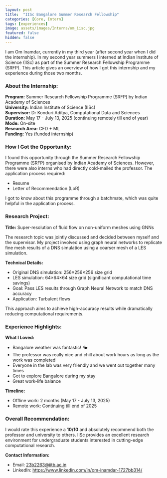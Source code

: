 ```yaml
---
layout: post
title:  "IISc Bangalore Summer Research Fellowship"
categories: [Core, Intern]
tags: [experiences]
image: assets/images/Interns/om_iisc.jpg
featured: false
hidden: false
---
```


I am Om Inamdar, currently in my third year (after second year when I did the internship). In my second year summers I interned at Indian Institute of Science (IISc) as part of the Summer Research Fellowship Programme (SRFP). This article gives an overview of how I got this internship and my experience during those two months.

### About the Internship:
**Program:** Summer Research Fellowship Programme (SRFP) by Indian Academy of Sciences  
**University:** Indian Institute of Science (IISc)  
**Supervisor:** Dr Konduri Aditya, Computational Data and Sciences  
**Duration:** May 17 - July 13, 2025 (continuing remotely till end of year)  
**Mode:** On-site  
**Research Area:** CFD + ML  
**Funding:** Yes (funded internship)

### How I Got the Opportunity:
I found this opportunity through the Summer Research Fellowship Programme (SRFP) organised by Indian Academy of Sciences. However, there were also interns who had directly cold-mailed the professor. The application process required:
- Resume
- Letter of Recommendation (LoR)

I got to know about this programme through a batchmate, which was quite helpful in the application process.

### Research Project:
**Title:** Super-resolution of fluid flow on non-uniform meshes using GNNs

The research topic was jointly discussed and decided between myself and the supervisor. My project involved using graph neural networks to replicate fine mesh results of a DNS simulation using a coarser mesh of a LES simulation.

**Technical Details:**
- Original DNS simulation: 256×256×256 size grid
- LES simulation: 64×64×64 size grid (significant computational time savings)
- Goal: Pass LES results through Graph Neural Network to match DNS accuracy
- Application: Turbulent flows

This approach aims to achieve high-accuracy results while dramatically reducing computational requirements.

### Experience Highlights:
**What I Loved:**
- Bangalore weather was fantastic! 🌤️
- The professor was really nice and chill about work hours as long as the work was completed
- Everyone in the lab was very friendly and we went out together many times
- Got to explore Bangalore during my stay
- Great work-life balance

**Timeline:**
- Offline work: 2 months (May 17 - July 13, 2025)
- Remote work: Continuing till end of 2025

### Overall Recommendation:
I would rate this experience a **10/10** and absolutely recommend both the professor and university to others. IISc provides an excellent research environment for undergraduate students interested in cutting-edge computational research.

**Contact Information:**
- Email: 23b2263@iitb.ac.in
- LinkedIn: https://www.linkedin.com/in/om-inamdar-1727bb314/
